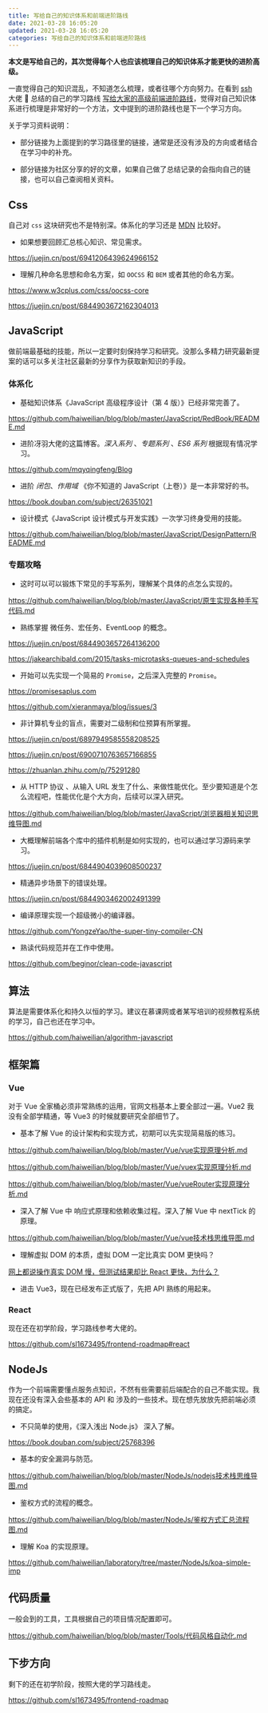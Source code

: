 ```yaml
---
title: 写给自己的知识体系和前端进阶路线
date: 2021-03-28 16:05:20
updated: 2021-03-28 16:05:20
categories: 写给自己的知识体系和前端进阶路线
---
```


**本文是写给自己的，其次觉得每个人也应该梳理自己的知识体系才能更快的进阶高级。**

一直觉得自己的知识混乱，不知道怎么梳理，或者往哪个方向努力。在看到 [ssh](https://github.com/sl1673495) 大佬  总结的自己的学习路线 [写给大家的高级前端进阶路线](https://github.com/sl1673495/frontend-roadmap)，觉得对自己知识体系进行梳理是非常好的一个方法，文中提到的进阶路线也是下一个学习方向。

关于学习资料说明：

- 部分链接为上面提到的学习路径里的链接，通常是还没有涉及的方向或者结合在学习中的补充。

- 部分链接为社区分享的好的文章，如果自己做了总结记录的会指向自己的链接，也可以自己查阅相关资料。

## Css

自己对 `css` 这块研究也不是特别深。体系化的学习还是 [MDN](https://developer.mozilla.org/zh-CN/docs/Web/CSS) 比较好。

- 如果想要回顾汇总核心知识、常见需求。

<https://juejin.cn/post/6941206439624966152>

- 理解几种命名思想和命名方案，如 `OOCSS` 和 `BEM` 或者其他的命名方案。

<https://www.w3cplus.com/css/oocss-core>

<https://juejin.cn/post/6844903672162304013>

## JavaScript

做前端最基础的技能，所以一定要时刻保持学习和研究。没那么多精力研究最新提案的话可以多关注社区最新的分享作为获取新知识的手段。

### 体系化

- 基础知识体系《JavaScript 高级程序设计（第 4 版）》已经非常完善了。

<https://github.com/haiweilian/blog/blob/master/JavaScript/RedBook/README.md>

- 进阶冴羽大佬的这篇博客。_深入系列_ 、_专题系列_ 、_ES6 系列_ 根据现有情况学习。

<https://github.com/mqyqingfeng/Blog>

- 进阶 _闭包_、_作用域_ 《你不知道的 JavaScript（上卷）》是一本非常好的书。

<https://book.douban.com/subject/26351021>

- 设计模式《JavaScript 设计模式与开发实践》一次学习终身受用的技能。

<https://github.com/haiweilian/blog/blob/master/JavaScript/DesignPattern/README.md>

### 专题攻略

- 这时可以可以锻炼下常见的手写系列，理解某个具体的点怎么实现的。

<https://github.com/haiweilian/blog/blob/master/JavaScript/原生实现各种手写代码.md>

- 熟练掌握 微任务、宏任务、EventLoop 的概念。

<https://juejin.cn/post/6844903657264136200>

<https://jakearchibald.com/2015/tasks-microtasks-queues-and-schedules>

- 开始可以先实现一个简易的 `Promise`，之后深入完整的 `Promise`。

<https://promisesaplus.com>

<https://github.com/xieranmaya/blog/issues/3>

- 非计算机专业的盲点，需要对二级制和位预算有所掌握。

<https://juejin.cn/post/6897949585558208525>

<https://juejin.cn/post/6900710763657166855>

<https://zhuanlan.zhihu.com/p/75291280>

- 从 HTTP 协议 、从输入 URL 发生了什么、来做性能优化。至少要知道是个怎么流程吧，性能优化是个大方向，后续可以深入研究。

<https://github.com/haiweilian/blog/blob/master/JavaScript/浏览器相关知识思维导图.md>

- 大概理解前端各个库中的插件机制是如何实现的，也可以通过学习源码来学习。

<https://juejin.cn/post/6844904039608500237>

- 精通异步场景下的错误处理。

<https://juejin.cn/post/6844903462002491399>

- 编译原理实现一个超级微小的编译器。

<https://github.com/YongzeYao/the-super-tiny-compiler-CN>

- 熟读代码规范并在工作中使用。

<https://github.com/beginor/clean-code-javascript>

## 算法

算法是需要体系化和持久以恒的学习。建议在慕课网或者某写培训的视频教程系统的学习，自己也还在学习中。

<https://github.com/haiweilian/algorithm-javascript>

## 框架篇

### Vue

对于 Vue 全家桶必须非常熟练的运用，官网文档基本上要全部过一遍。Vue2 我没有全部学精通，等 Vue3 的时候就要研究全部细节了。

- 基本了解 Vue 的设计架构和实现方式，初期可以先实现简易版的练习。

<https://github.com/haiweilian/blog/blob/master/Vue/vue实现原理分析.md>

<https://github.com/haiweilian/blog/blob/master/Vue/vuex实现原理分析.md>

<https://github.com/haiweilian/blog/blob/master/Vue/vueRouter实现原理分析.md>

- 深入了解 Vue 中 响应式原理和依赖收集过程。深入了解 Vue 中 nextTick 的原理。

<https://github.com/haiweilian/blog/blob/master/Vue/vue技术栈思维导图.md>

- 理解虚拟 DOM 的本质，虚拟 DOM 一定比真实 DOM 更快吗？

[网上都说操作真实 DOM 慢，但测试结果却比 React 更快，为什么？](https://www.zhihu.com/question/31809713/answer/53544875)

- 进击 Vue3，现在已经发布正式版了，先把 API 熟练的用起来。

### React

现在还在初学阶段，学习路线参考大佬的。

<https://github.com/sl1673495/frontend-roadmap#react>

## NodeJs

作为一个前端需要懂点服务点知识，不然有些需要前后端配合的自己不能实现。我现在还没有深入会些基本的 API 和 涉及的一些技术。现在想先放放先把前端必须的搞定。

- 不只简单的使用，《深入浅出 Node.js》 深入了解。

<https://book.douban.com/subject/25768396>

- 基本的安全漏洞与防范。

<https://github.com/haiweilian/blog/blob/master/NodeJs/nodejs技术栈思维导图.md>

- 鉴权方式的流程的概念。

<https://github.com/haiweilian/blog/blob/master/NodeJs/鉴权方式汇总流程图.md>

- 理解 Koa 的实现原理。

<https://github.com/haiweilian/laboratory/tree/master/NodeJs/koa-simple-imp>

## 代码质量

一般会到的工具，工具根据自己的项目情况配置即可。

<https://github.com/haiweilian/blog/blob/master/Tools/代码风格自动化.md>

## 下步方向

剩下的还在初学阶段，按照大佬的学习路线走。

<https://github.com/sl1673495/frontend-roadmap>
